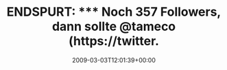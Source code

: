 ---
retweeted: false
source: <a href="http://twitter.com" rel="nofollow">Twitter Web Client</a>
entities:
  hashtags: []
  symbols: []
  user_mentions:
  - name: Björn Tantau
    screen_name: tameco
    indices:
    - '46'
    - '53'
    id_str: '17130838'
    id: '17130838'
  urls: []
display_text_range:
- '0'
- '117'
favorite_count: '0'
id_str: '1273433149'
truncated: false
retweet_count: '0'
id: '1273433149'
created_at: Tue Mar 03 12:01:39 +0000 2009
favorited: false
full_text: 'ENDSPURT: *** Noch 357 Followers, dann sollte [@tameco](https://twitter.com/tameco)
  sein Ziel erreicht haben. Schnell unfollowen und retweeten. ***'
lang: de
tags:
- pesos/twitter
date: '2009-03-03T12:01:39+00:00'
src: https://twitter.com/bascht/status/1273433149
original_url: https://twitter.com/bascht/status/1273433149
type: twitter_tweet
text: 'ENDSPURT: *** Noch 357 Followers, dann sollte [@tameco](https://twitter.com/tameco)
  sein Ziel erreicht haben. Schnell unfollowen und retweeten. ***'
title: 'ENDSPURT: *** Noch 357 Followers, dann sollte @tameco (https://twitter.'

---